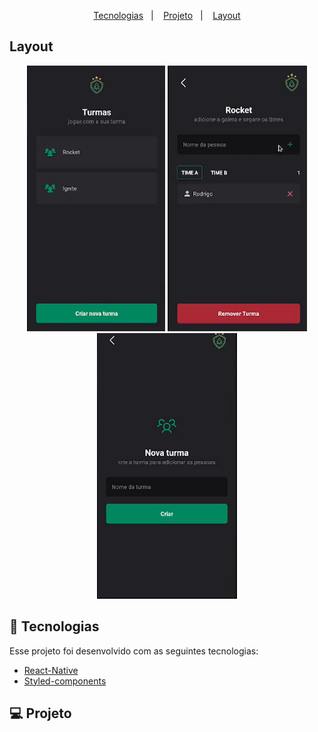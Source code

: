 <p align="center">
  <a href="#tecnologias">Tecnologias</a>&nbsp;&nbsp;&nbsp;|&nbsp;&nbsp;&nbsp;
  <a href="#projeto">Projeto</a>&nbsp;&nbsp;&nbsp;|&nbsp;&nbsp;&nbsp;
  <a href="#layout">Layout</a>
</p>

## Layout
<div align="center" >
    <img src="./src/assets/github/turmas.png" alt="demo-web" height="425">
    <img src="./src/assets/github/players.png" alt="demo-web" height="425">
    <img src="./src/assets/github/nova-turma.png" alt="demo-web" height="425">
</div>


## 🚀 Tecnologias

Esse projeto foi desenvolvido com as seguintes tecnologias:
- [React-Native](https://reactnative.dev/)
- [Styled-components](https://styled-components.com/)

## 💻 Projeto
